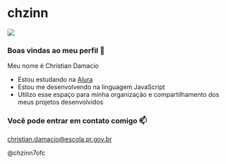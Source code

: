 # chzinn
![](https://media.tenor.com/Cc_ZjxVZGHUAAAAM/yuri-alberto-rindo-risada.gif)

### Boas vindas ao meu perfil 💙

Meu nome é Christian Damacio

- Estou estudando na [Alura](https://www.alura.com.br)
- Estou me desenvolvendo na linguagem JavaScript
- Utilizo esse espaço para minha organização e compartilhamento dos meus projetos desenvolvidos

### Você pode entrar em contato comigo 📫

christian.damacio@escola.pr.gov.br

@chzinn7ofc
